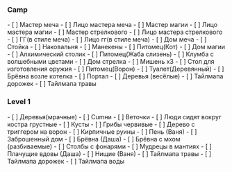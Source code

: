 <h3>Camp</h3>
- [ ] Мастер меча 
- [ ] Лицо мастера меча
- [ ] Мастер магии
- [ ] Лицо мастера магии
- [ ] Мастер стрелкового
- [ ] Лицо мастера стрелкового
- [ ] ГГ(в стиле меча)
- [ ] Лицо гг(в стиле меча)
- [ ] Дом меча
- [ ] Стойка
- [ ] Наковальня
- [ ] Манекены
- [ ] Питомец(Кот)
- [ ] Дом магии
- [ ] Алхимический столик
- [ ] Питомец(Жаба слизень)
- [ ] Клумба с волшебными цветами
- [ ] Дом стрелка
- [ ] Мишень х3
- [ ] Стол для изготовления оружия
- [ ] Питомец(Ворон)
- [ ] Туалет(Деревянный)
- [ ] Брёвна возле котелка
- [ ] Портал
- [ ] Деревья (весёлые)
- [ ] Тайлмапа дорожек
- [ ] Тайлмапа травы
<h3>Level 1</h3>
- [ ] Деревья(мрачные)
- [ ] Cumни
- [ ] Веточки
- [ ] Люди сидят вокруг костра грустные 
- [ ] Кусты
- [ ] Грибы червивые
- [ ] Дерево с триггером на ворон
- [ ] Кирпичные руины
- [ ] Пень (Ваня)
- [ ] Заброшенный дом
- [ ] Брёвна (Даша)
- [ ] Брёвна с мхом (разбиваемые)
- [ ] Столбы с фонарями
- [ ] Мудрецы в мантиях
- [ ] Плачущие вдовы (Даша)
- [ ] Нищие (Ваня)
- [ ] Тайлмапа травы
- [ ] Тайлмапа дорожек
- [ ] Тайлмапа воды